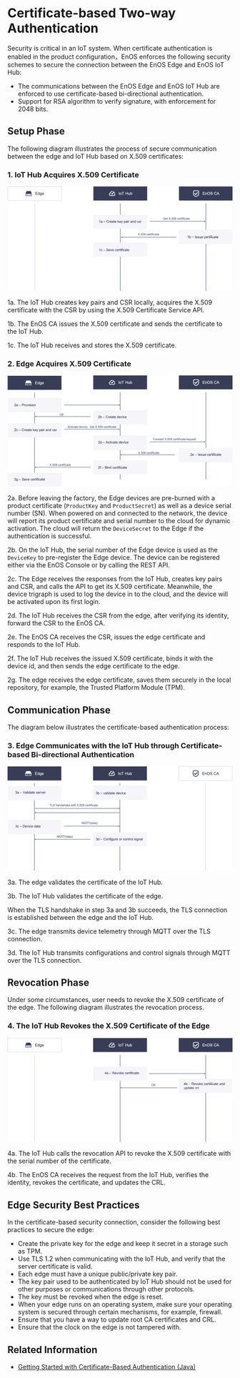 # Certificate-based Two-way Authentication

Security is critical in an IoT system. When certificate authentication is enabled in the product configuration，EnOS enforces the following security schemes to secure the connection between the EnOS Edge and EnOS IoT Hub:

- The communications between the EnOS Edge and EnOS IoT Hub are enforced to use certificate-based bi-directional authentication.
- Support for RSA algorithm to verify signature, with enforcement for 2048 bits.

## Setup Phase

The following diagram illustrates the process of secure communication between the edge and IoT Hub based on X.509 certificates:


### 1. IoT Hub Acquires X.509 Certificate

![](media/certificate_service_secure_communication_01.png)

1a. The IoT Hub creates key pairs and CSR locally, acquires the X.509 certificate with the CSR by using the X.509 Certificate Service API.

1b. The EnOS CA issues the X.509 certificate and sends the certificate to the IoT Hub.

1c. The IoT Hub receives and stores the X.509 certificate.

### 2. Edge Acquires X.509 Certificate

![](media/certificate_service_secure_communication_02.png)

2a. Before leaving the factory, the Edge devices are pre-burned with a product certificate (`ProductKey` and `ProductSecret`) as well as a device serial number (SN). When powered on and connected to the network, the device will report its product certificate and serial number to the cloud for dynamic activation. The cloud will return the `DeviceSecret` to the Edge if the authentication is successful.


2b. On the IoT Hub, the serial number of the Edge device is used as the `DeviceKey` to pre-register the Edge device. The device can be registered either via the EnOS Console or by calling the REST API.


2c. The Edge receives the responses from the IoT Hub, creates key pairs and CSR, and calls the API to get its X.509 certificate. Meanwhile, the device trigraph is used to log the device in to the cloud, and the device will be activated upon its first login.

2d. The IoT Hub receives the CSR from the edge, after verifying its identity, forward the CSR to the EnOS CA.

2e. The EnOS CA receives the CSR, issues the edge certificate and responds to the IoT Hub.

2f. The IoT Hub receives the issued X.509 certificate, binds it with the device id, and then sends the edge certificate to the edge.

2g. The edge receives the edge certificate, saves them securely in the local repository, for example, the Trusted Platform Module (TPM).

## Communication Phase

The diagram below illustrates the certificate-based authentication process:


### 3. Edge Communicates with the IoT Hub through Certificate-based Bi-directional Authentication

![](media/certificate_service_secure_communication_03.png)

3a. The edge validates the certificate of the IoT Hub.

3b. The IoT Hub validates the certificate of the edge.

When the TLS handshake in step 3a and 3b succeeds, the TLS connection is established between the edge and the IoT Hub.

3c. The edge transmits device telemetry through MQTT over the TLS connection.

3d. The IoT Hub transmits configurations and control signals through MQTT over the TLS connection.

## Revocation Phase

Under some circumstances, user needs to revoke the X.509 certificate of the edge. The following diagram illustrates the revocation process.

### 4. The IoT Hub Revokes the X.509 Certificate of the Edge

![](media/certificate_service_secure_communication_04.png)

4a. The IoT Hub calls the revocation API to revoke the X.509 certificate with the serial number of the certificate.

4b. The EnOS CA receives the request from the IoT Hub, verifies the identity, revokes the certificate, and updates the CRL.

## Edge Security Best Practices

In the certificate-based security connection, consider the following best practices to secure the edge:

- Create the private key for the edge and keep it secret in a storage such as TPM.
- Use TLS 1.2 when communicating with the IoT Hub, and verify that the server certificate is valid.
- Each edge must have a unique public/private key pair.
- The key pair used to be authenticated by IoT Hub should not be used for other purposes or communications through other protocols.
- The key must be revoked when the edge is reset.
- When your edge runs on an operating system, make sure your operating system is secured through certain mechanisms, for example, firewall.
- Ensure that you have a way to update root CA certificates and CRL.
- Ensure that the clock on the edge is not tampered with.

## Related Information

- [Getting Started with Certificate-Based Authentication (Java)](gettingstarted_java_ssl_connection)
